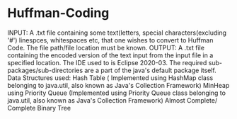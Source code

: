 # Huffman-Coding
INPUT: A .txt file containing some text(letters, special characters(excluding '#') linespces, whitespaces etc, that one wishes to convert to Huffman Code. The file path/file location must be known.
OUTPUT: A .txt file containing the encoded version of the text input from the input file in a specified location.
The IDE used to is Eclipse 2020-03. The required sub-packages/sub-directories are a part of the java's default package itself.
Data Structures used:
Hash Table ( Implemented using HashMap class belonging to java.util, also known as Java's Collection Framework)
MinHeap using Priority Queue (Implemented using Priority Queue class belonging to java.util, also known as Java's Collection Framework)
Almost Complete/ Complete Binary Tree 
